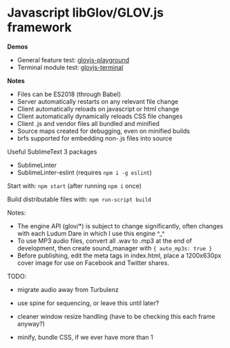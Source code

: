 Javascript libGlov/GLOV.js framework
============================

**Demos**
* General feature test: [glovjs-playground](http://jimbly.github.io/glovjs/playground/)
* Terminal module test: [glovjs-terminal](http://jimbly.github.io/glovjs/terminal/)

**Notes**
* Files can be ES2018 (through Babel)
* Server automatically restarts on any relevant file change
* Client automatically reloads on javascript or html change
* Client automatically dynamically reloads CSS file changes
* Client .js and vendor files all bundled and minified
* Source maps created for debugging, even on minified builds
* brfs supported for embedding non-.js files into source

Useful SublimeText 3 packages
* SublimeLinter
* SublimeLinter-eslint (requires `npm i -g eslint`)

Start with: `npm start` (after running `npm i` once)

Build distributable files with: `npm run-script build`

Notes:
* The engine API (glov/*) is subject to change significantly, often changes with each Ludum Dare in which I use this engine ^_^
* To use MP3 audio files, convert all .wav to .mp3 at the end of development, then create sound_manager with `{ auto_mp3s: true }`
* Before publishing, edit the meta tags in index.html, place a 1200x630px cover image for use on Facebook and Twitter shares.


TODO:
* migrate audio away from Turbulenz
* use spine for sequencing, or leave this until later?
* cleaner window resize handling (have to be checking this each frame anyway?)

* minify, bundle CSS, if we ever have more than 1
